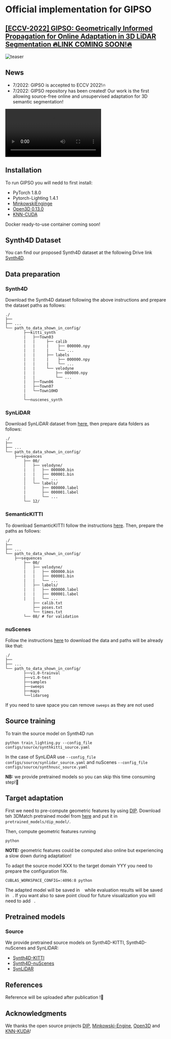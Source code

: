# Official implementation for **GIPSO**

## [**[ECCV-2022] GIPSO: Geometrically Informed Propagation for Online Adaptation in 3D LiDAR Segmentation** :fire:LINK COMING SOON!:fire:]()
![teaser](https://user-images.githubusercontent.com/56728964/177330335-83c056b8-141f-461f-9c7a-4f1948256b80.jpg)

## News

- 7/2022: GIPSO is accepted to ECCV 2022!:fire:
- 7/2022: GIPSO repository has been created! Our work is the first allowing source-free online and unsupervised adaptation for 3D semantic segmentation!

![video](assets/gipso_video.mp4)


## Installation
To run GIPSO you will nedd to first install:

- PyTorch 1.8.0
- Pytorch-Lighting 1.4.1
- [MinkowskiEnginge](https://github.com/NVIDIA/MinkowskiEngine)
- [Open3D 0.13.0](http://www.open3d.org)
- [KNN-CUDA](https://github.com/unlimblue/KNN_CUDA)

Docker ready-to-use container coming soon!


## Synth4D Dataset
You can find our proposed Synth4D dataset at the following Drive link [Synth4D]().


## Data preparation

### Synth4D
Download the Synth4D dataset following the above instructions and prepare the dataset paths as follows:
```
./
├── 
├── ...
└── path_to_data_shown_in_config/
		├──kitti_synth
        |   ├──Town03
        |   |     ├── calib
        |   |     |    ├── 000000.npy
        |   |     |    └── ... 
        |   |     ├── labels
        |   |     |    ├── 000000.npy
        |   |     |    └── ...
        |   |     └── velodyne
        |   |         ├── 000000.npy
        |   |         └── ...
        |   ├──Town06
        |   ├──Town07
        |   └──Town10HD
        |
		└──nuscenes_synth
```


### SynLiDAR
Download SynLiDAR dataset from [here](), then prepare data folders as follows:
```
./
├── 
├── ...
└── path_to_data_shown_in_config/
    ├──sequences
        ├── 00/           
        │   ├── velodyne/	
        |   |	├── 000000.bin
        |   |	├── 000001.bin
        |   |	└── ...
        │   └── labels/ 
        |       ├── 000000.label
        |       ├── 000001.label
        |       └── ...
        └── 12/
```

### SemanticKITTI
To download SemanticKITTI follow the instructions [here](http://www.semantic-kitti.org). Then, prepare the paths as follows:
```
./
├── 
├── ...
└── path_to_data_shown_in_config/
    ├──sequences
        ├── 00/           
        │   ├── velodyne/	
        |   |	├── 000000.bin
        |   |	├── 000001.bin
        |   |	└── ...
        │   ├── labels/ 
        |   |   ├── 000000.label
        |   |   ├── 000001.label
        |   |   └── ...
            ├── calib.txt
            ├── poses.txt
            └── times.txt
        └── 08/ # for validation
```

### nuScenes
Follow the instructions [here](https://www.nuscenes.org/nuscenes#download) to download the data and paths will be already like that:
```
./
├── 
├── ...
└── path_to_data_shown_in_config/
		├──v1.0-trainval
		├──v1.0-test
		├──samples
		├──sweeps
		├──maps
		└──lidarseg
```
If you need to save space you can remove ``sweeps`` as they are not used


## Source training

To train the source model on Synth4D run
```
python train_lighting.py --config_file configs/source/synthkitti_source.yaml
```
In the case of SynLiDAR use ``--config_file configs/source/synlidar_source.yaml`` and nuScenes ``--config_file configs/source/synthnusc_source.yaml``

**NB:** we provide pretrained models so you can skip this time consuming step!:rocket:

## Target adaptation
First we need to pre-compute geometric features by using [DIP](https://github.com/fabiopoiesi/dip). Download teh 3DMatch pretrained model from [here]() and put it in `` pretrained_models/dip_model/``.

Then, compute geometric features running

```
python
```
**NOTE:** geometric features could be computed also online but experiencing a slow down during adaptation!

To adapt the source model XXX to the target domain YYY you need to prepare the configuration file.

```
CUBLAS_WORKSPACE_CONFIG=:4096:8 python 
```
The adapted model will be saved in ``` ``` while evaluation results will be saved in ``` ```.
If you want also to save point cloud for future visualization you will need to add `` ``.

## Pretrained models

### Source
We provide pretrained source models on Synth4D-KITTI, Synth4D-nuScenes and SynLiDAR:
- [Synth4D-KITTI]()
- [Synth4D-nuScenes]()
- [SynLiDAR]()


## References
Reference will be uploaded after publication !:rocket:


## Acknowledgments

We thanks the open source projects [DIP](), [Minkowski-Engine](), [Open3D]() and [KNN-KUDA]()!







